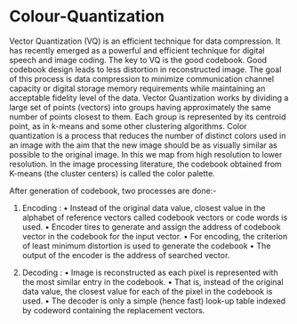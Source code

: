 # Colour-Quantization
Vector Quantization (VQ) is an efficient technique for data compression. It has recently emerged as a powerful and efficient technique for digital speech and image coding.
The key to VQ is the good codebook. Good codebook design leads to less distortion in reconstructed image. 
The goal of this process is data compression to minimize communication channel capacity or digital storage memory requirements while maintaining an acceptable fidelity level of the data. 
Vector Quantization works by dividing a large set of points (vectors) into groups having approximately the same number of points closest to them. Each group is represented by its centroid point, as in k-means and some other clustering algorithms.
Color quantization is a process that reduces the number of distinct colors used in an image with the aim that the new image should be as visually similar as possible to the original image. In this we map from high resolution to lower resolution.
In the image processing literature, the codebook obtained from K-means (the cluster centers) is called the color palette.

After generation of codebook, two processes are done:-

1.	Encoding :
•	Instead of the original data value, closest value in the alphabet of reference vectors called codebook vectors or code words is used. 
•	Encoder tires to generate and assign the address of codebook vector in the codebook for the input vector. 
•	For encoding, the criterion of least minimum distortion is used to generate the codebook 
•	The output of the encoder is the address of searched vector. 

2.	Decoding :
•	Image is reconstructed as each pixel is represented with the most similar entry in the codebook. 
•	That is, instead of the original data value, the closest value for each of the pixel in the codebook is used. 
•	The decoder is only a simple (hence fast) look-up table indexed by codeword containing the replacement vectors.
